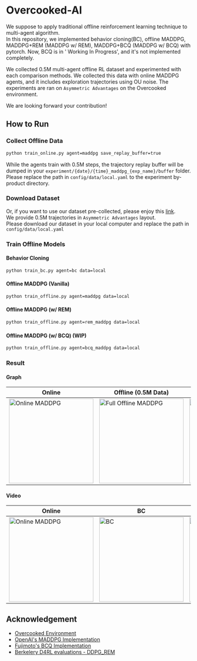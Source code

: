 # Overcooked-AI
We suppose to apply traditional offline reinforcement learning technique to multi-agent algorithm.  
In this repository, we implemented behavior cloning(BC), offline MADDPG, MADDPG+REM (MADDPG w/ REM), MADDPG+BCQ (MADDPG w/ BCQ) with pytorch.
Now, BCQ is in ' Working In Progress', and it's not implemented completely.  

We collected 0.5M multi-agent offline RL dataset and experimented with each comparison methods. We collected this data with online MADDPG agents, and it includes exploration trajectories using OU noise.
The experiments are ran on  `Asymmetric Advantages` on the Overcooked environment. 


We are looking forward your contribution!


## How to Run
### Collect Offline Data
```bash
python train_online.py agent=maddpg save_replay_buffer=true
```
While the agents train with 0.5M steps, the trajectory replay buffer will be dumped in your `experiment/{date}/{time}_maddpg_{exp_name}/buffer` folder.  
Please replace the path in `config/data/local.yaml` to the experiment by-product directory.


### Download Dataset
Or, if you want to use our dataset pre-collected, please enjoy this [link](https://gisto365-my.sharepoint.com/:u:/g/personal/inchang_baek_gm_gist_ac_kr/EdHtQXOgtyxKnRR8Im4XzckBB1L3RJqJsyFRwTHz76rkWA?e=aYb80b).  
We provide 0.5M trajectories in `Asymmetric Advantages` layout.  
Please download our dataset in your local computer and replace the path in `config/data/local.yaml`

### Train Offline Models
#### Behavior Cloning
```bash
python train_bc.py agent=bc data=local
```

#### Offline MADDPG (Vanilla)
```bash
python train_offline.py agent=maddpg data=local
```
#### Offline MADDPG (w/ REM)
```bash
python train_offline.py agent=rem_maddpg data=local
```
#### Offline MADDPG (w/ BCQ) (WIP)
```bash
python train_offline.py agent=bcq_maddpg data=local
```

### Result
#### Graph
| Online | Offline (0.5M Data) | Offline (0.25M Data) |
| ------------- | ------------- | --- |
|<img src="https://github.com/bic4907/Overcooked-AI/blob/main/result/online_maddpg.png?raw=true" alt="Online MADDPG" width="230"/>|<img src="https://github.com/bic4907/Overcooked-AI/blob/main/result/offline_maddpg.png?raw=true" alt="Full Offline MADDPG" width="230"/>|<img src="https://github.com/bic4907/Overcooked-AI/blob/main/result/half_offline_maddpg.png?raw=true" alt="Half Offline MADDPG" width="230"/>|

#### Video
| Online | BC | Offline /w REM |
| ------------- | ------------- | --- |
|<img src="https://github.com/bic4907/Overcooked-AI/blob/main/result/online.gif?raw=true" alt="Online MADDPG" width="230"/>|<img src="https://github.com/bic4907/Overcooked-AI/blob/main/result/bc.gif?raw=true" alt="BC" width="230"/>|<img src="https://github.com/bic4907/Overcooked-AI/blob/main/result/offline_rem.gif?raw=true" alt="Offline REM" width="230"/>|


## Acknowledgement

- [Overcooked Environment](https://github.com/HumanCompatibleAI/overcooked_ai)
- [OpenAI's MADDPG Implementation](https://github.com/openai/maddpg)
- [Fujimoto's BCQ Implementation](https://github.com/sfujim/BCQ)
- [Berkelery D4RL evaluations - DDPG_REM](https://github.com/rail-berkeley/d4rl_evaluations/blob/master/crem/rem/DDPG_REM.py)






